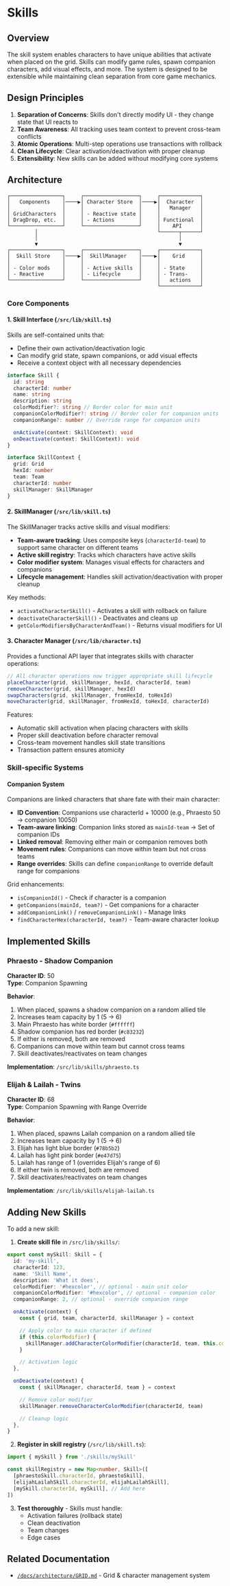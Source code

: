 # Skills

## Overview

The skill system enables characters to have unique abilities that activate when placed on the grid. Skills can modify game rules, spawn companion characters, add visual effects, and more. The system is designed to be extensible while maintaining clean separation from core game mechanics.

## Design Principles

1. **Separation of Concerns**: Skills don't directly modify UI - they change state that UI reacts to
2. **Team Awareness**: All tracking uses team context to prevent cross-team conflicts
3. **Atomic Operations**: Multi-step operations use transactions with rollback
4. **Clean Lifecycle**: Clear activation/deactivation with proper cleanup
5. **Extensibility**: New skills can be added without modifying core systems

## Architecture

```
┌─────────────────┐     ┌──────────────────┐     ┌─────────────┐
│   Components    │────▶│ Character Store  │────▶│  Character  │
│                 │     │                  │     │   Manager   │
│ GridCharacters  │     │ - Reactive state │     │             │
│ DragDrop, etc.  │     │ - Actions        │     │ Functional  │
└─────────────────┘     └──────────────────┘     │    API      │
         │                                       └──────┬──────┘
         │                                              │
         ▼                                              ▼
┌─────────────────┐     ┌──────────────────┐     ┌─────────────┐
│  Skill Store    │────▶│  SkillManager    │────▶│    Grid     │
│                 │     │                  │     │             │
│ - Color mods    │     │ - Active skills  │     │ - State     │
│ - Reactive      │     │ - Lifecycle      │     │ - Trans-    │
└─────────────────┘     └──────────────────┘     │   actions   │
                                                 └─────────────┘
```

### Core Components

#### 1. Skill Interface (`/src/lib/skill.ts`)

Skills are self-contained units that:

- Define their own activation/deactivation logic
- Can modify grid state, spawn companions, or add visual effects
- Receive a context object with all necessary dependencies

```typescript
interface Skill {
  id: string
  characterId: number
  name: string
  description: string
  colorModifier?: string // Border color for main unit
  companionColorModifier?: string // Border color for companion units
  companionRange?: number // Override range for companion units

  onActivate(context: SkillContext): void
  onDeactivate(context: SkillContext): void
}

interface SkillContext {
  grid: Grid
  hexId: number
  team: Team
  characterId: number
  skillManager: SkillManager
}
```

#### 2. SkillManager (`/src/lib/skill.ts`)

The SkillManager tracks active skills and visual modifiers:

- **Team-aware tracking**: Uses composite keys (`characterId-team`) to support same character on different teams
- **Active skill registry**: Tracks which characters have active skills
- **Color modifier system**: Manages visual effects for characters and companions
- **Lifecycle management**: Handles skill activation/deactivation with proper cleanup

Key methods:

- `activateCharacterSkill()` - Activates a skill with rollback on failure
- `deactivateCharacterSkill()` - Deactivates and cleans up
- `getColorModifiersByCharacterAndTeam()` - Returns visual modifiers for UI

#### 3. Character Manager (`/src/lib/character.ts`)

Provides a functional API layer that integrates skills with character operations:

```typescript
// All character operations now trigger appropriate skill lifecycle
placeCharacter(grid, skillManager, hexId, characterId, team)
removeCharacter(grid, skillManager, hexId)
swapCharacters(grid, skillManager, fromHexId, toHexId)
moveCharacter(grid, skillManager, fromHexId, toHexId, characterId)
```

Features:

- Automatic skill activation when placing characters with skills
- Proper skill deactivation before character removal
- Cross-team movement handles skill state transitions
- Transaction pattern ensures atomicity

### Skill-specific Systems

#### Companion System

Companions are linked characters that share fate with their main character:

- **ID Convention**: Companions use characterId + 10000 (e.g., Phraesto 50 → companion 10050)
- **Team-aware linking**: Companion links stored as `mainId-team` → Set of companion IDs
- **Linked removal**: Removing either main or companion removes both
- **Movement rules**: Companions can move within team but not cross teams
- **Range overrides**: Skills can define `companionRange` to override default range for companions

Grid enhancements:

- `isCompanionId()` - Check if character is a companion
- `getCompanions(mainId, team?)` - Get companions for a character
- `addCompanionLink()` / `removeCompanionLink()` - Manage links
- `findCharacterHex(characterId, team?)` - Team-aware character lookup

## Implemented Skills

### Phraesto - Shadow Companion

**Character ID**: 50  
**Type**: Companion Spawning

**Behavior**:

1. When placed, spawns a shadow companion on a random allied tile
2. Increases team capacity by 1 (5 → 6)
3. Main Phraesto has white border (`#ffffff`)
4. Shadow companion has red border (`#c83232`)
5. If either is removed, both are removed
6. Companions can move within team but cannot cross teams
7. Skill deactivates/reactivates on team changes

**Implementation**: `/src/lib/skills/phraesto.ts`

### Elijah & Lailah - Twins

**Character ID**: 68  
**Type**: Companion Spawning with Range Override

**Behavior**:

1. When placed, spawns Lailah companion on a random allied tile
2. Increases team capacity by 1 (5 → 6)
3. Elijah has light blue border (`#78b5b2`)
4. Lailah has light pink border (`#e47d75`)
5. Lailah has range of 1 (overrides Elijah's range of 6)
6. If either twin is removed, both are removed
7. Skill deactivates/reactivates on team changes

**Implementation**: `/src/lib/skills/elijah-lailah.ts`

## Adding New Skills

To add a new skill:

1. **Create skill file** in `/src/lib/skills/`:

```typescript
export const mySkill: Skill = {
  id: 'my-skill',
  characterId: 123,
  name: 'Skill Name',
  description: 'What it does',
  colorModifier: '#hexcolor', // optional - main unit color
  companionColorModifier: '#hexcolor', // optional - companion color
  companionRange: 2, // optional - override companion range

  onActivate(context) {
    const { grid, team, characterId, skillManager } = context

    // Apply color to main character if defined
    if (this.colorModifier) {
      skillManager.addCharacterColorModifier(characterId, team, this.colorModifier)
    }

    // Activation logic
  },

  onDeactivate(context) {
    const { skillManager, characterId, team } = context

    // Remove color modifier
    skillManager.removeCharacterColorModifier(characterId, team)

    // Cleanup logic
  },
}
```

2. **Register in skill registry** (`/src/lib/skill.ts`):

```typescript
import { mySkill } from './skills/mySkill'

const skillRegistry = new Map<number, Skill>([
  [phraestoSkill.characterId, phraestoSkill],
  [elijahLailahSkill.characterId, elijahLailahSkill],
  [mySkill.characterId, mySkill], // Add here
])
```

3. **Test thoroughly** - Skills must handle:
   - Activation failures (rollback state)
   - Clean deactivation
   - Team changes
   - Edge cases

## Related Documentation

- [`/docs/architecture/GRID.md`](./GRID.md) - Grid & character management system
